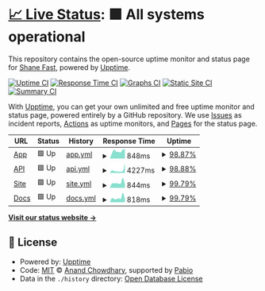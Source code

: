 # [📈 Live Status](https://status.testronaut.app): <!--live status--> **🟩 All systems operational**

This repository contains the open-source uptime monitor and status page for [Shane Fast](https://status.testronaut.app), powered by [Upptime](https://github.com/upptime/upptime).

[![Uptime CI](https://github.com/scfast/testronaut-status/workflows/Uptime%20CI/badge.svg)](https://github.com/scfast/testronaut-status/actions?query=workflow%3A%22Uptime+CI%22)
[![Response Time CI](https://github.com/scfast/testronaut-status/workflows/Response%20Time%20CI/badge.svg)](https://github.com/scfast/testronaut-status/actions?query=workflow%3A%22Response+Time+CI%22)
[![Graphs CI](https://github.com/scfast/testronaut-status/workflows/Graphs%20CI/badge.svg)](https://github.com/scfast/testronaut-status/actions?query=workflow%3A%22Graphs+CI%22)
[![Static Site CI](https://github.com/scfast/testronaut-status/workflows/Static%20Site%20CI/badge.svg)](https://github.com/scfast/testronaut-status/actions?query=workflow%3A%22Static+Site+CI%22)
[![Summary CI](https://github.com/scfast/testronaut-status/workflows/Summary%20CI/badge.svg)](https://github.com/scfast/testronaut-status/actions?query=workflow%3A%22Summary+CI%22)

With [Upptime](https://upptime.js.org), you can get your own unlimited and free uptime monitor and status page, powered entirely by a GitHub repository. We use [Issues](https://github.com/scfast/testronaut-status/issues) as incident reports, [Actions](https://github.com/scfast/testronaut-status/actions) as uptime monitors, and [Pages](https://status.testronaut.app) for the status page.

<!--start: status pages-->
<!-- This summary is generated by Upptime (https://github.com/upptime/upptime) -->
<!-- Do not edit this manually, your changes will be overwritten -->
<!-- prettier-ignore -->
| URL | Status | History | Response Time | Uptime |
| --- | ------ | ------- | ------------- | ------ |
| <img alt="" src="https://icons.duckduckgo.com/ip3/mission.testronaut.app.ico" height="13"> [App](https://mission.testronaut.app/api/health) | 🟩 Up | [app.yml](https://github.com/mission-testronaut/testronaut-status/commits/HEAD/history/app.yml) | <details><summary><img alt="Response time graph" src="./graphs/app/response-time-week.png" height="20"> 848ms</summary><br><a href="https://status.testronaut.app/history/app"><img alt="Response time 449" src="https://img.shields.io/endpoint?url=https%3A%2F%2Fraw.githubusercontent.com%2Fmission-testronaut%2Ftestronaut-status%2FHEAD%2Fapi%2Fapp%2Fresponse-time.json"></a><br><a href="https://status.testronaut.app/history/app"><img alt="24-hour response time 1571" src="https://img.shields.io/endpoint?url=https%3A%2F%2Fraw.githubusercontent.com%2Fmission-testronaut%2Ftestronaut-status%2FHEAD%2Fapi%2Fapp%2Fresponse-time-day.json"></a><br><a href="https://status.testronaut.app/history/app"><img alt="7-day response time 848" src="https://img.shields.io/endpoint?url=https%3A%2F%2Fraw.githubusercontent.com%2Fmission-testronaut%2Ftestronaut-status%2FHEAD%2Fapi%2Fapp%2Fresponse-time-week.json"></a><br><a href="https://status.testronaut.app/history/app"><img alt="30-day response time 574" src="https://img.shields.io/endpoint?url=https%3A%2F%2Fraw.githubusercontent.com%2Fmission-testronaut%2Ftestronaut-status%2FHEAD%2Fapi%2Fapp%2Fresponse-time-month.json"></a><br><a href="https://status.testronaut.app/history/app"><img alt="1-year response time 449" src="https://img.shields.io/endpoint?url=https%3A%2F%2Fraw.githubusercontent.com%2Fmission-testronaut%2Ftestronaut-status%2FHEAD%2Fapi%2Fapp%2Fresponse-time-year.json"></a></details> | <details><summary><a href="https://status.testronaut.app/history/app">98.87%</a></summary><a href="https://status.testronaut.app/history/app"><img alt="All-time uptime 99.66%" src="https://img.shields.io/endpoint?url=https%3A%2F%2Fraw.githubusercontent.com%2Fmission-testronaut%2Ftestronaut-status%2FHEAD%2Fapi%2Fapp%2Fuptime.json"></a><br><a href="https://status.testronaut.app/history/app"><img alt="24-hour uptime 92.11%" src="https://img.shields.io/endpoint?url=https%3A%2F%2Fraw.githubusercontent.com%2Fmission-testronaut%2Ftestronaut-status%2FHEAD%2Fapi%2Fapp%2Fuptime-day.json"></a><br><a href="https://status.testronaut.app/history/app"><img alt="7-day uptime 98.87%" src="https://img.shields.io/endpoint?url=https%3A%2F%2Fraw.githubusercontent.com%2Fmission-testronaut%2Ftestronaut-status%2FHEAD%2Fapi%2Fapp%2Fuptime-week.json"></a><br><a href="https://status.testronaut.app/history/app"><img alt="30-day uptime 99.70%" src="https://img.shields.io/endpoint?url=https%3A%2F%2Fraw.githubusercontent.com%2Fmission-testronaut%2Ftestronaut-status%2FHEAD%2Fapi%2Fapp%2Fuptime-month.json"></a><br><a href="https://status.testronaut.app/history/app"><img alt="1-year uptime 99.66%" src="https://img.shields.io/endpoint?url=https%3A%2F%2Fraw.githubusercontent.com%2Fmission-testronaut%2Ftestronaut-status%2FHEAD%2Fapi%2Fapp%2Fuptime-year.json"></a></details>
| <img alt="" src="https://icons.duckduckgo.com/ip3/api.testronaut.app.ico" height="13"> [API](https://api.testronaut.app/api/health) | 🟩 Up | [api.yml](https://github.com/mission-testronaut/testronaut-status/commits/HEAD/history/api.yml) | <details><summary><img alt="Response time graph" src="./graphs/api/response-time-week.png" height="20"> 4227ms</summary><br><a href="https://status.testronaut.app/history/api"><img alt="Response time 1053" src="https://img.shields.io/endpoint?url=https%3A%2F%2Fraw.githubusercontent.com%2Fmission-testronaut%2Ftestronaut-status%2FHEAD%2Fapi%2Fapi%2Fresponse-time.json"></a><br><a href="https://status.testronaut.app/history/api"><img alt="24-hour response time 7578" src="https://img.shields.io/endpoint?url=https%3A%2F%2Fraw.githubusercontent.com%2Fmission-testronaut%2Ftestronaut-status%2FHEAD%2Fapi%2Fapi%2Fresponse-time-day.json"></a><br><a href="https://status.testronaut.app/history/api"><img alt="7-day response time 4227" src="https://img.shields.io/endpoint?url=https%3A%2F%2Fraw.githubusercontent.com%2Fmission-testronaut%2Ftestronaut-status%2FHEAD%2Fapi%2Fapi%2Fresponse-time-week.json"></a><br><a href="https://status.testronaut.app/history/api"><img alt="30-day response time 1858" src="https://img.shields.io/endpoint?url=https%3A%2F%2Fraw.githubusercontent.com%2Fmission-testronaut%2Ftestronaut-status%2FHEAD%2Fapi%2Fapi%2Fresponse-time-month.json"></a><br><a href="https://status.testronaut.app/history/api"><img alt="1-year response time 1053" src="https://img.shields.io/endpoint?url=https%3A%2F%2Fraw.githubusercontent.com%2Fmission-testronaut%2Ftestronaut-status%2FHEAD%2Fapi%2Fapi%2Fresponse-time-year.json"></a></details> | <details><summary><a href="https://status.testronaut.app/history/api">98.88%</a></summary><a href="https://status.testronaut.app/history/api"><img alt="All-time uptime 99.66%" src="https://img.shields.io/endpoint?url=https%3A%2F%2Fraw.githubusercontent.com%2Fmission-testronaut%2Ftestronaut-status%2FHEAD%2Fapi%2Fapi%2Fuptime.json"></a><br><a href="https://status.testronaut.app/history/api"><img alt="24-hour uptime 92.17%" src="https://img.shields.io/endpoint?url=https%3A%2F%2Fraw.githubusercontent.com%2Fmission-testronaut%2Ftestronaut-status%2FHEAD%2Fapi%2Fapi%2Fuptime-day.json"></a><br><a href="https://status.testronaut.app/history/api"><img alt="7-day uptime 98.88%" src="https://img.shields.io/endpoint?url=https%3A%2F%2Fraw.githubusercontent.com%2Fmission-testronaut%2Ftestronaut-status%2FHEAD%2Fapi%2Fapi%2Fuptime-week.json"></a><br><a href="https://status.testronaut.app/history/api"><img alt="30-day uptime 99.70%" src="https://img.shields.io/endpoint?url=https%3A%2F%2Fraw.githubusercontent.com%2Fmission-testronaut%2Ftestronaut-status%2FHEAD%2Fapi%2Fapi%2Fuptime-month.json"></a><br><a href="https://status.testronaut.app/history/api"><img alt="1-year uptime 99.66%" src="https://img.shields.io/endpoint?url=https%3A%2F%2Fraw.githubusercontent.com%2Fmission-testronaut%2Ftestronaut-status%2FHEAD%2Fapi%2Fapi%2Fuptime-year.json"></a></details>
| <img alt="" src="https://icons.duckduckgo.com/ip3/testronaut.app.ico" height="13"> [Site](https://testronaut.app) | 🟩 Up | [site.yml](https://github.com/mission-testronaut/testronaut-status/commits/HEAD/history/site.yml) | <details><summary><img alt="Response time graph" src="./graphs/site/response-time-week.png" height="20"> 844ms</summary><br><a href="https://status.testronaut.app/history/site"><img alt="Response time 324" src="https://img.shields.io/endpoint?url=https%3A%2F%2Fraw.githubusercontent.com%2Fmission-testronaut%2Ftestronaut-status%2FHEAD%2Fapi%2Fsite%2Fresponse-time.json"></a><br><a href="https://status.testronaut.app/history/site"><img alt="24-hour response time 1486" src="https://img.shields.io/endpoint?url=https%3A%2F%2Fraw.githubusercontent.com%2Fmission-testronaut%2Ftestronaut-status%2FHEAD%2Fapi%2Fsite%2Fresponse-time-day.json"></a><br><a href="https://status.testronaut.app/history/site"><img alt="7-day response time 844" src="https://img.shields.io/endpoint?url=https%3A%2F%2Fraw.githubusercontent.com%2Fmission-testronaut%2Ftestronaut-status%2FHEAD%2Fapi%2Fsite%2Fresponse-time-week.json"></a><br><a href="https://status.testronaut.app/history/site"><img alt="30-day response time 414" src="https://img.shields.io/endpoint?url=https%3A%2F%2Fraw.githubusercontent.com%2Fmission-testronaut%2Ftestronaut-status%2FHEAD%2Fapi%2Fsite%2Fresponse-time-month.json"></a><br><a href="https://status.testronaut.app/history/site"><img alt="1-year response time 324" src="https://img.shields.io/endpoint?url=https%3A%2F%2Fraw.githubusercontent.com%2Fmission-testronaut%2Ftestronaut-status%2FHEAD%2Fapi%2Fsite%2Fresponse-time-year.json"></a></details> | <details><summary><a href="https://status.testronaut.app/history/site">99.79%</a></summary><a href="https://status.testronaut.app/history/site"><img alt="All-time uptime 99.78%" src="https://img.shields.io/endpoint?url=https%3A%2F%2Fraw.githubusercontent.com%2Fmission-testronaut%2Ftestronaut-status%2FHEAD%2Fapi%2Fsite%2Fuptime.json"></a><br><a href="https://status.testronaut.app/history/site"><img alt="24-hour uptime 98.53%" src="https://img.shields.io/endpoint?url=https%3A%2F%2Fraw.githubusercontent.com%2Fmission-testronaut%2Ftestronaut-status%2FHEAD%2Fapi%2Fsite%2Fuptime-day.json"></a><br><a href="https://status.testronaut.app/history/site"><img alt="7-day uptime 99.79%" src="https://img.shields.io/endpoint?url=https%3A%2F%2Fraw.githubusercontent.com%2Fmission-testronaut%2Ftestronaut-status%2FHEAD%2Fapi%2Fsite%2Fuptime-week.json"></a><br><a href="https://status.testronaut.app/history/site"><img alt="30-day uptime 99.91%" src="https://img.shields.io/endpoint?url=https%3A%2F%2Fraw.githubusercontent.com%2Fmission-testronaut%2Ftestronaut-status%2FHEAD%2Fapi%2Fsite%2Fuptime-month.json"></a><br><a href="https://status.testronaut.app/history/site"><img alt="1-year uptime 99.78%" src="https://img.shields.io/endpoint?url=https%3A%2F%2Fraw.githubusercontent.com%2Fmission-testronaut%2Ftestronaut-status%2FHEAD%2Fapi%2Fsite%2Fuptime-year.json"></a></details>
| <img alt="" src="https://icons.duckduckgo.com/ip3/docs.testronaut.app.ico" height="13"> [Docs](https://docs.testronaut.app) | 🟩 Up | [docs.yml](https://github.com/mission-testronaut/testronaut-status/commits/HEAD/history/docs.yml) | <details><summary><img alt="Response time graph" src="./graphs/docs/response-time-week.png" height="20"> 818ms</summary><br><a href="https://status.testronaut.app/history/docs"><img alt="Response time 460" src="https://img.shields.io/endpoint?url=https%3A%2F%2Fraw.githubusercontent.com%2Fmission-testronaut%2Ftestronaut-status%2FHEAD%2Fapi%2Fdocs%2Fresponse-time.json"></a><br><a href="https://status.testronaut.app/history/docs"><img alt="24-hour response time 1432" src="https://img.shields.io/endpoint?url=https%3A%2F%2Fraw.githubusercontent.com%2Fmission-testronaut%2Ftestronaut-status%2FHEAD%2Fapi%2Fdocs%2Fresponse-time-day.json"></a><br><a href="https://status.testronaut.app/history/docs"><img alt="7-day response time 818" src="https://img.shields.io/endpoint?url=https%3A%2F%2Fraw.githubusercontent.com%2Fmission-testronaut%2Ftestronaut-status%2FHEAD%2Fapi%2Fdocs%2Fresponse-time-week.json"></a><br><a href="https://status.testronaut.app/history/docs"><img alt="30-day response time 574" src="https://img.shields.io/endpoint?url=https%3A%2F%2Fraw.githubusercontent.com%2Fmission-testronaut%2Ftestronaut-status%2FHEAD%2Fapi%2Fdocs%2Fresponse-time-month.json"></a><br><a href="https://status.testronaut.app/history/docs"><img alt="1-year response time 460" src="https://img.shields.io/endpoint?url=https%3A%2F%2Fraw.githubusercontent.com%2Fmission-testronaut%2Ftestronaut-status%2FHEAD%2Fapi%2Fdocs%2Fresponse-time-year.json"></a></details> | <details><summary><a href="https://status.testronaut.app/history/docs">99.79%</a></summary><a href="https://status.testronaut.app/history/docs"><img alt="All-time uptime 99.77%" src="https://img.shields.io/endpoint?url=https%3A%2F%2Fraw.githubusercontent.com%2Fmission-testronaut%2Ftestronaut-status%2FHEAD%2Fapi%2Fdocs%2Fuptime.json"></a><br><a href="https://status.testronaut.app/history/docs"><img alt="24-hour uptime 98.54%" src="https://img.shields.io/endpoint?url=https%3A%2F%2Fraw.githubusercontent.com%2Fmission-testronaut%2Ftestronaut-status%2FHEAD%2Fapi%2Fdocs%2Fuptime-day.json"></a><br><a href="https://status.testronaut.app/history/docs"><img alt="7-day uptime 99.79%" src="https://img.shields.io/endpoint?url=https%3A%2F%2Fraw.githubusercontent.com%2Fmission-testronaut%2Ftestronaut-status%2FHEAD%2Fapi%2Fdocs%2Fuptime-week.json"></a><br><a href="https://status.testronaut.app/history/docs"><img alt="30-day uptime 99.91%" src="https://img.shields.io/endpoint?url=https%3A%2F%2Fraw.githubusercontent.com%2Fmission-testronaut%2Ftestronaut-status%2FHEAD%2Fapi%2Fdocs%2Fuptime-month.json"></a><br><a href="https://status.testronaut.app/history/docs"><img alt="1-year uptime 99.77%" src="https://img.shields.io/endpoint?url=https%3A%2F%2Fraw.githubusercontent.com%2Fmission-testronaut%2Ftestronaut-status%2FHEAD%2Fapi%2Fdocs%2Fuptime-year.json"></a></details>

<!--end: status pages-->

[**Visit our status website →**](https://status.testronaut.app)

## 📄 License

- Powered by: [Upptime](https://github.com/upptime/upptime)
- Code: [MIT](./LICENSE) © [Anand Chowdhary](https://anandchowdhary.com), supported by [Pabio](https://pabio.com)
- Data in the `./history` directory: [Open Database License](https://opendatacommons.org/licenses/odbl/1-0/)
